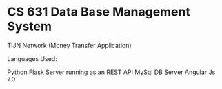 # CS 631 Data Base Management System 

TIJN Network
(Money Transfer Application)

Languages Used:

Python Flask Server running as an REST API
MySql DB Server
Angular Js 7.0
